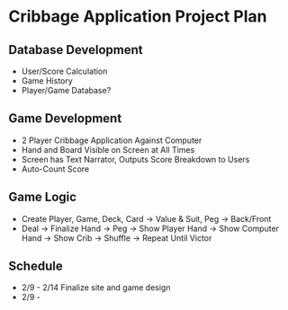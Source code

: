 # Cribbage Application Project Plan

## Database Development
- User/Score Calculation
- Game History 
- Player/Game Database?
  
## Game Development
- 2 Player Cribbage Application Against Computer
- Hand and Board Visible on Screen at All Times
- Screen has Text Narrator, Outputs Score Breakdown to Users
- Auto-Count Score

## Game Logic
- Create Player, Game, Deck, Card -> Value & Suit, Peg -> Back/Front
- Deal -> Finalize Hand -> Peg -> Show Player Hand -> Show Computer Hand -> Show Crib -> Shuffle -> Repeat Until Victor

## Schedule
- 2/9 - 2/14 Finalize site and game design
- 2/9 - 